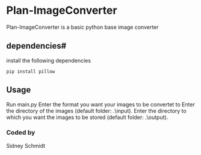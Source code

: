 # Plan-ImageConverter
Plan-ImageConverter is a basic python base image converter

## dependencies#
install the following dependencies
```
pip install pillow
```

## Usage
Run main.py
Enter the format you want your images to be convertet to
Enter the directory of the images (default folder: .\input).
Enter the directory to which you want the images to be stored (default folder: .\output).


### Coded by
Sidney Schmidt
